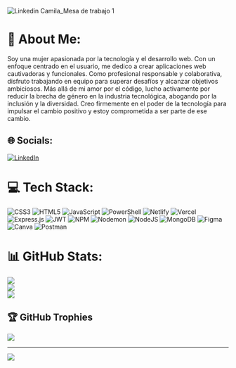 <!--### Hi there 👋


**Mcarrobof24/Mcarrobof24** is a ✨ _special_ ✨ repository because its `README.md` (this file) appears on your GitHub profile.

Here are some ideas to get you started:

- 🔭 I’m currently working on ...
- 🌱 I’m currently learning ...
- 👯 I’m looking to collaborate on ...
- 🤔 I’m looking for help with ...
- 💬 Ask me about ...
- 📫 How to reach me: ...
- 😄 Pronouns: ...
- ⚡ Fun fact: ...
-->

![Linkedin Camila_Mesa de trabajo 1](https://github.com/Mcarrobof24/Mcarrobof24/assets/152832539/5423d358-5e2e-4f41-8157-d67fc5830718)

# 💫 About Me:
Soy una mujer apasionada por la tecnología y el desarrollo web. Con un enfoque centrado en el usuario, me dedico a crear aplicaciones web cautivadoras y funcionales. Como profesional responsable y colaborativa, disfruto trabajando en equipo para superar desafíos y alcanzar objetivos ambiciosos. Más allá de mi amor por el código, lucho activamente por reducir la brecha de género en la industria tecnológica, abogando por la inclusión y la diversidad. Creo firmemente en el poder de la tecnología para impulsar el cambio positivo y estoy comprometida a ser parte de ese cambio.


## 🌐 Socials:
[![LinkedIn](https://img.shields.io/badge/LinkedIn-%230077B5.svg?logo=linkedin&logoColor=white)](https://linkedin.com/in/www.linkedin.com/in/camila-arrobo) 

# 💻 Tech Stack:
![CSS3](https://img.shields.io/badge/css3-%231572B6.svg?style=for-the-badge&logo=css3&logoColor=white) ![HTML5](https://img.shields.io/badge/html5-%23E34F26.svg?style=for-the-badge&logo=html5&logoColor=white) ![JavaScript](https://img.shields.io/badge/javascript-%23323330.svg?style=for-the-badge&logo=javascript&logoColor=%23F7DF1E) ![PowerShell](https://img.shields.io/badge/PowerShell-%235391FE.svg?style=for-the-badge&logo=powershell&logoColor=white) ![Netlify](https://img.shields.io/badge/netlify-%23000000.svg?style=for-the-badge&logo=netlify&logoColor=#00C7B7) ![Vercel](https://img.shields.io/badge/vercel-%23000000.svg?style=for-the-badge&logo=vercel&logoColor=white) ![Express.js](https://img.shields.io/badge/express.js-%23404d59.svg?style=for-the-badge&logo=express&logoColor=%2361DAFB) ![JWT](https://img.shields.io/badge/JWT-black?style=for-the-badge&logo=JSON%20web%20tokens) ![NPM](https://img.shields.io/badge/NPM-%23CB3837.svg?style=for-the-badge&logo=npm&logoColor=white) ![Nodemon](https://img.shields.io/badge/NODEMON-%23323330.svg?style=for-the-badge&logo=nodemon&logoColor=%BBDEAD) ![NodeJS](https://img.shields.io/badge/node.js-6DA55F?style=for-the-badge&logo=node.js&logoColor=white) ![MongoDB](https://img.shields.io/badge/MongoDB-%234ea94b.svg?style=for-the-badge&logo=mongodb&logoColor=white) ![Figma](https://img.shields.io/badge/figma-%23F24E1E.svg?style=for-the-badge&logo=figma&logoColor=white) ![Canva](https://img.shields.io/badge/Canva-%2300C4CC.svg?style=for-the-badge&logo=Canva&logoColor=white) ![Postman](https://img.shields.io/badge/Postman-FF6C37?style=for-the-badge&logo=postman&logoColor=white)
# 📊 GitHub Stats:
![](https://github-readme-stats.vercel.app/api?username=Mcarrobof24&theme=radical&hide_border=false&include_all_commits=true&count_private=false)<br/>
![](https://github-readme-streak-stats.herokuapp.com/?user=Mcarrobof24&theme=radical&hide_border=false)<br/>
![](https://github-readme-stats.vercel.app/api/top-langs/?username=Mcarrobof24&theme=radical&hide_border=false&include_all_commits=true&count_private=false&layout=compact)

## 🏆 GitHub Trophies
![](https://github-profile-trophy.vercel.app/?username=Mcarrobof24&theme=radical&no-frame=false&no-bg=false&margin-w=4)

---
[![](https://visitcount.itsvg.in/api?id=Mcarrobof24&icon=0&color=0)](https://visitcount.itsvg.in)

<!-- Proudly created with GPRM ( https://gprm.itsvg.in ) -->
